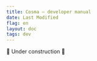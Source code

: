 ```yaml
---
title: Cosma — developer manual
date: Last Modified
flag: en
layout: doc
tags: dev
---
```


🚧 Under construction 🚧

